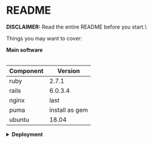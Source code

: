 # README
**DISCLAIMER:**
Read the entire README before you start.\

Things you may want to cover:


<summary><strong>Main software</strong></summary>
<br>

| Component      | Version        |
| -------------- | -------------- |
| ruby           | 2.7.1          |
| rails          | 6.0.3.4        |
| nginx          | last           |
| puma           | install as gem |
| ubuntu         | 18.04          |


<details>  

<summary><strong>Deployment</strong></summary>
<br>

**Postgres**

- Install using  `$sudo apt install postgresql-10 libpq-dev`
- Edit pg_hba.conf `$sudo vim /etc/postgresql/10/main/pg_hba.conf`<br/>
change `local   all        all                                     peer`
to  `local   all        all                                     md5`
- Save and exit
- Create user `$sudo -i -u postgres psql` <br/>
  Type: `create user sample_app with password "ZypCPp7c";` <br/>
  Type: `alter user sample_app superuser;`
  
**Ruby 2.7.1 and Rails  6.0.3.4**

- Guide : https://gorails.com/setup/ubuntu/18.04

**Install gem**
- `cd ~/sample_app && bundle i`

**Nginx**
- Install using  `$sudo apt install nginx`
- replace `/etc/nginx/sites-available/default` with `sample_app/default`
- `$sudo service nginx restart`

**Install redis**
- Guide: https://www.digitalocean.com/community/tutorials/how-to-install-and-secure-redis-on-ubuntu-18-04

**Environment variables**
- Gen secret key `$cd /home/ubuntu/sample_app && rails secret` 
- Set env variables: <br/>
`RAILS_ENV=production` <br/>
`SAMPLE_APP_DATABASE_PASSWORD=ZypCPp7c` <br/>
`RAILS_SERVE_STATIC_FILES=true` <br/>
`SECRET_KEY_BASE=generated_key`

**Run puma as service**
- Copy file `sample_app/puma.service` to `/etc/systemd/system/`
- `$sudo systemctl daemon-reload`
- `$sudo systemctl enable puma`
- `$sudo service puma restart`
</details>  
